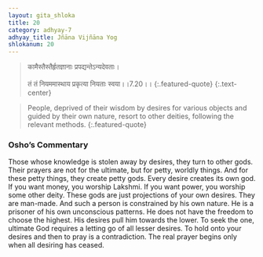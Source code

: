 ```yaml
---
layout: gita_shloka
title: 20
category: adhyay-7
adhyay_title: Jñāna Vijñāna Yog
shlokanum: 20
---
```


> कामैस्तैस्तैर्हृतज्ञानाः प्रपद्यन्तेऽन्यदेवताः।<br><br>तं तं नियममास्थाय प्रकृत्या नियताः स्वया।।7.20।।
{:.featured-quote} 
{:.text-center}

> People, deprived of their wisdom by desires for various objects and guided by their own nature, resort to other deities, following the relevant methods.
{:.featured-quote}

### Osho’s Commentary
Those whose knowledge is stolen away by desires, they turn to other gods. Their prayers are not for the ultimate, but for petty, worldly things. And for these petty things, they create petty gods.
Every desire creates its own god. If you want money, you worship Lakshmi. If you want power, you worship some other deity. These gods are just projections of your own desires. They are man-made.
And such a person is constrained by his own nature. He is a prisoner of his own unconscious patterns. He does not have the freedom to choose the highest. His desires pull him towards the lower.
To seek the one, ultimate God requires a letting go of all lesser desires. To hold onto your desires and then to pray is a contradiction. The real prayer begins only when all desiring has ceased.
